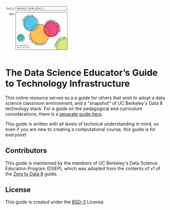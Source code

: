 <img src ="./images/dsep-logo.png" alt="dsep logo" width="200"/>

# The Data Science Educator’s Guide to Technology Infrastructure

This online resource serves as a a guide for others that wish to adopt a data science classroom environment, and a "snapshot" of UC Berkeley's Data 8 technology stack. For a guide on the pedagogical and curriculum considerations, there is a [separate guide here](http://data8.org/zero-to-data-8/teaching/README.html).

This guide is written with all levels of technical understanding in mind, so even if you are new to creating a computational course, this guide is for everyone!

## Contributors

This guide is maintained by the members of UC Berkeley's Data Science Education Program (DSEP), which was adopted from the contents of v1 of the [Zero to Data 8](https://github.com/data-8/zero-to-data-8) guide.

## License

This guide is created under the [BSD-3](https://opensource.org/licenses/BSD-3-Clause) License.
